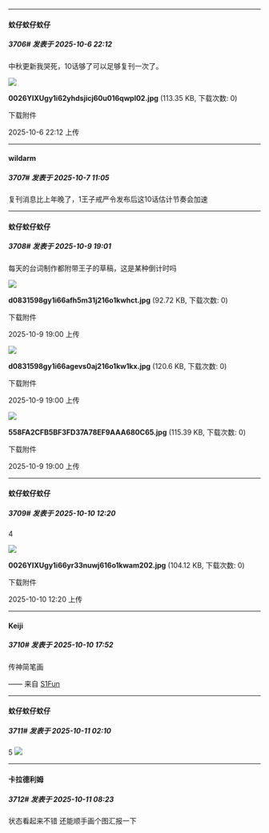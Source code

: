 ﻿
*****

####  蚊仔蚊仔蚊仔  
##### 3706#       发表于 2025-10-6 22:12

中秋更新我哭死，10话够了可以足够复刊一次了。

<img src="https://img.stage1st.com/forum/202510/06/221211fcnzjcjjh7lj7hla.jpg" referrerpolicy="no-referrer">

<strong>0026YIXUgy1i62yhdsjicj60u016qwpl02.jpg</strong> (113.35 KB, 下载次数: 0)

下载附件

2025-10-6 22:12 上传


*****

####  wildarm  
##### 3707#       发表于 2025-10-7 11:05

复刊消息比上年晚了，1王子戒严令发布后这10话估计节奏会加速


*****

####  蚊仔蚊仔蚊仔  
##### 3708#       发表于 2025-10-9 19:01

每天的台词制作都附带王子的草稿，这是某种倒计时吗

<img src="https://img.stage1st.com/forum/202510/09/190018pyg7c001wm6py71f.jpg" referrerpolicy="no-referrer">

<strong>d0831598gy1i66afh5m31j216o1kwhct.jpg</strong> (92.72 KB, 下载次数: 0)

下载附件

2025-10-9 19:00 上传

<img src="https://img.stage1st.com/forum/202510/09/190019q04q0czmmi8p4ri2.jpg" referrerpolicy="no-referrer">

<strong>d0831598gy1i66agevs0aj216o1kw1kx.jpg</strong> (120.6 KB, 下载次数: 0)

下载附件

2025-10-9 19:00 上传

<img src="https://img.stage1st.com/forum/202510/09/190018wtzhlww0eywxzup0.jpg" referrerpolicy="no-referrer">

<strong>558FA2CFB5BF3FD37A78EF9AAA680C65.jpg</strong> (115.39 KB, 下载次数: 0)

下载附件

2025-10-9 19:00 上传


*****

####  蚊仔蚊仔蚊仔  
##### 3709#       发表于 2025-10-10 12:20

4

<img src="https://img.stage1st.com/forum/202510/10/122012gx63977jll9ejevj.jpg" referrerpolicy="no-referrer">

<strong>0026YIXUgy1i66yr33nuwj616o1kwam202.jpg</strong> (104.12 KB, 下载次数: 0)

下载附件

2025-10-10 12:20 上传


*****

####  Keiji  
##### 3710#       发表于 2025-10-10 17:52

传神简笔画

—— 来自 [S1Fun](https://s1fun.koalcat.com)


*****

####  蚊仔蚊仔蚊仔  
##### 3711#       发表于 2025-10-11 02:10

5
<img src="https://p.sda1.dev/27/79246df194e9bb2c0ece4bfeab7fe368/image.jpg" referrerpolicy="no-referrer">


*****

####  卡拉德利姆  
##### 3712#       发表于 2025-10-11 08:23

状态看起来不错 还能顺手画个图汇报一下

